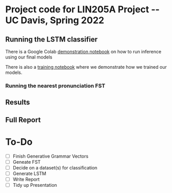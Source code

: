 # Project code for LIN205A Project -- UC Davis, Spring 2022

## Running the LSTM classifier
There is a Google Colab [demonstration notebook](https://colab.research.google.com/drive/1RM6Y7uKIeVWdsWw0gJSILo-97LD-otgS?usp=sharing) on how to run inference using our final models

There is also a [training notebook](https://colab.research.google.com/drive/1QNJtLb5mmAX36C4MUMdfxM2krjMI1bc5?usp=sharing) where we demonstrate how we trained our models. 

### Running the nearest pronunciation FST

## Results

## Full Report

# To-Do
- [ ] Finish Generative Grammar Vectors
- [ ] Geneate FST
- [ ] Decide on a dataset(s) for classification
- [ ] Generate LSTM
- [ ] Write Report
- [ ] Tidy up Presentation
